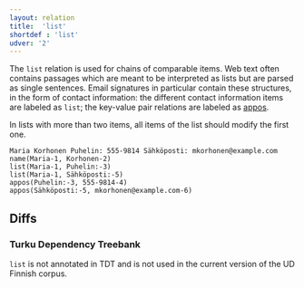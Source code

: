 ```yaml
---
layout: relation
title:  'list'
shortdef : 'list'
udver: '2'
---
```


The `list` relation is used for chains of comparable items.
Web text often contains passages which are meant to be interpreted
as lists but are parsed as single sentences. Email signatures in
particular contain these structures, in the form of contact
information: the different contact information items are labeled
as `list`; the key-value pair relations are labeled as [appos]().

In lists with more than two items, all items of the list should
modify the first one.

~~~ sdparse
Maria Korhonen Puhelin: 555-9814 Sähköposti: mkorhonen@example.com
name(Maria-1, Korhonen-2)
list(Maria-1, Puhelin:-3)
list(Maria-1, Sähköposti:-5)
appos(Puhelin:-3, 555-9814-4)
appos(Sähköposti:-5, mkorhonen@example.com-6)
~~~

## Diffs

### Turku Dependency Treebank

`list` is not annotated in TDT and is not used in
the current version of the UD Finnish corpus.
<!-- Interlanguage links updated Po 11. listopadu 2024, 20:10:59 CET -->
